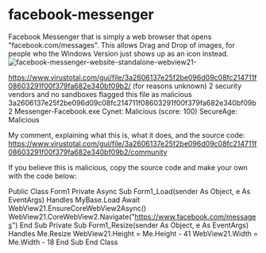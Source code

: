 # facebook-messenger
Facebook Messenger that is simply a web browser that opens "facebook.com/messages". This allows Drag and Drop of images, for people who the Windows Version just shows up as an icon instead.
![facebook-messenger-website-standalone-webview21-](https://github.com/LockMan007/facebook-messenger/assets/13595927/23aa34ec-49da-4cdc-9218-438f569cd368)

https://www.virustotal.com/gui/file/3a2606137e25f2be096d09c08fc214711f08603291f00f379fa682e340bf09b2/
(for reasons unknown)
2 security vendors and no sandboxes flagged this file as malicious
3a2606137e25f2be096d09c08fc214711f08603291f00f379fa682e340bf09b2
Messenger-Facebook.exe
Cynet: Malicious (score: 100)
SecureAge: Malicious

My comment, explaining what this is, what it does, and the source code:
https://www.virustotal.com/gui/file/3a2606137e25f2be096d09c08fc214711f08603291f00f379fa682e340bf09b2/community

If you believe this is malicious, copy the source code and make your own with the code below:

Public Class Form1
    Private Async Sub Form1_Load(sender As Object, e As EventArgs) Handles MyBase.Load
        Await WebView21.EnsureCoreWebView2Async()
        WebView21.CoreWebView2.Navigate("https://www.facebook.com/messages")
    End Sub
    Private Sub Form1_Resize(sender As Object, e As EventArgs) Handles Me.Resize
        WebView21.Height = Me.Height - 41
        WebView21.Width = Me.Width - 18
    End Sub
End Class
